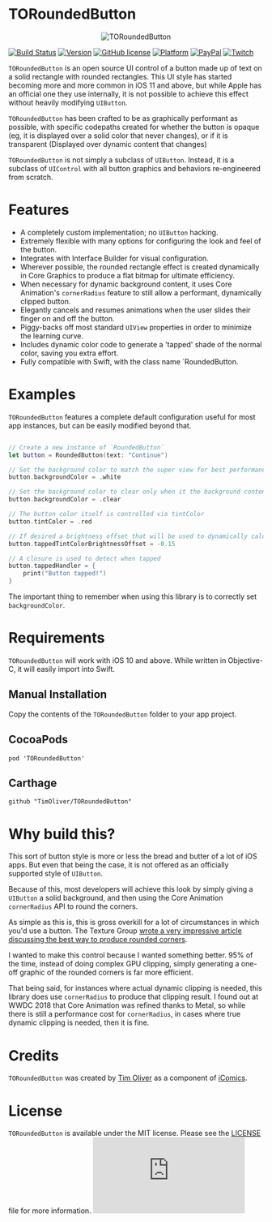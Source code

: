 # TORoundedButton

<p align="center">
	<img src="https://github.com/TimOliver/TORoundedButton/blob/ship-it/screenshot.jpg" alt="TORoundedButton" />
</p>

[![Build Status](https://badge.buildkite.com/5a6554b48a4200ec601178fb1a6d9927a5eec3b94c49fd73fb.svg)](https://buildkite.com/xd-ci/toroundedbutton-run-ci)
[![Version](https://img.shields.io/cocoapods/v/TORoundedButton.svg?style=flat)](http://cocoadocs.org/docsets/TORoundedButton)
[![GitHub license](https://img.shields.io/badge/license-MIT-blue.svg)](https://raw.githubusercontent.com/TimOliver/TORoundedButton/master/LICENSE)
[![Platform](https://img.shields.io/cocoapods/p/TORoundedButton.svg?style=flat)](http://cocoadocs.org/docsets/TORoundedButton)
[![PayPal](https://img.shields.io/badge/paypal-donate-blue.svg)](https://www.paypal.com/cgi-bin/webscr?cmd=_s-xclick&hosted_button_id=M4RKULAVKV7K8)
[![Twitch](https://img.shields.io/badge/twitch-timXD-6441a5.svg)](http://twitch.tv/timXD)

`TORoundedButton` is an open source UI control of a button made up of text on a solid rectangle with rounded rectangles. This UI style has started becoming more and more common in iOS 11 and above, but while Apple has an official one they use internally, it is not possible to achieve this effect without heavily modifying `UIButton`.

`TORoundedButton` has been crafted to be as graphically performant as possible, with specific codepaths created for whether the button is opaque (eg, it is displayed over a solid color that never changes), or if it is transparent (Displayed over dynamic content that changes)

`TORoundedButton` is not simply a subclass of `UIButton`. Instead, it is a subclass of `UIControl` with all button graphics and behaviors re-engineered from scratch.

# Features

* A completely custom implementation; no `UIButton` hacking.
* Extremely flexible with many options for configuring the look and feel of the button.
* Integrates with Interface Builder for visual configuration.
* Wherever possible, the rounded rectangle effect is created dynamically in Core Graphics to produce a flat bitmap for ultimate efficiency.
* When necessary for dynamic background content, it uses Core Animation's `cornerRadius` feature to still allow a performant, dynamically clipped button.
* Elegantly cancels and resumes animations when the user slides their finger on and off the button.
* Piggy-backs off most standard `UIView` properties in order to minimize the learning curve.
* Includes dynamic color code to generate a 'tapped' shade of the normal color, saving you extra effort.
* Fully compatible with Swift, with the class name `RoundedButton.

# Examples

`TORoundedButton` features a complete default configuration useful for most app instances, but can be easily modified beyond that.

```swift

// Create a new instance of `RoundedButton`
let button = RoundedButton(text: "Continue")

// Set the background color to match the super view for best performance
button.backgroundColor = .white

// Set the background color to clear only when it the background content behind the button dynamically changes
button.backgroundColor = .clear

// The button color itself is controlled via tintColor
button.tintColor = .red

// If desired a brightness offset that will be used to dynamically calculate the 'tapped' color from the default one.
button.tappedTintColorBrightnessOffset = -0.15

// A closure is used to detect when tapped
button.tappedHandler = {
	print("Button tapped!")
}

```

The important thing to remember when using this library is to correctly set `backgroundColor`. 


# Requirements

`TORoundedButton` will work with iOS 10 and above. While written in Objective-C, it will easily import into Swift.

## Manual Installation

Copy the contents of the `TORoundedButton` folder to your app project.

## CocoaPods

```
pod 'TORoundedButton'
```

## Carthage

```
github "TimOliver/TORoundedButton"
```

# Why build this?

This sort of button style is more or less the bread and butter of a lot of iOS apps. But even that being the case, it is not offered as an officially supported style of `UIButton`.

Because of this, most developers will achieve this look by simply giving a `UIButton` a solid background, and then using the Core Animation `cornerRadius` API to round the corners. 

As simple as this is, this is gross overkill for a lot of circumstances in which you'd use a button. The Texture Group [wrote a very impressive article discussing the best way to produce rounded corners](https://texturegroup.org/docs/corner-rounding.html).

I wanted to make this control because I wanted something better. 95% of the time, instead of doing complex GPU clipping, simply generating a one-off graphic of the rounded corners is far more efficient.

That being said, for instances where actual dynamic clipping is needed, this library does use `cornerRadius` to produce that clipping result. I found out at WWDC 2018 that Core Animation was refined thanks to Metal, so while there is still a performance cost for `cornerRadius`, in cases where true dynamic clipping is needed, then it is fine.

# Credits

`TORoundedButton` was created by [Tim Oliver](http://twitter.com/TimOliverAU) as a component of [iComics](http://icomics.co).

# License

`TORoundedButton` is available under the MIT license. Please see the [LICENSE](LICENSE) file for more information. ![analytics](https://ga-beacon.appspot.com/UA-5643664-16/TORoundedButton/README.md?pixel)